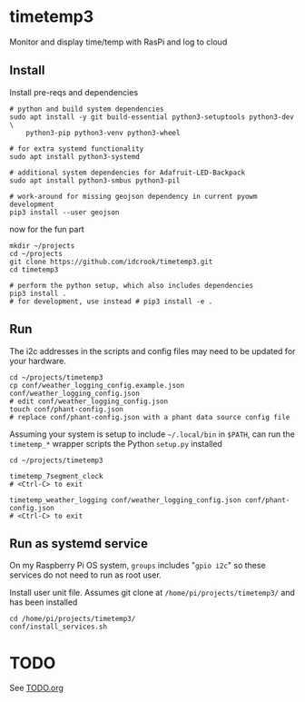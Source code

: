 timetemp3
=========

Monitor and display time/temp with RasPi and log to cloud

Install
-------

Install pre-reqs and dependencies

```shell
# python and build system dependencies
sudo apt install -y git build-essential python3-setuptools python3-dev \
    python3-pip python3-venv python3-wheel

# for extra systemd functionality
sudo apt install python3-systemd

# additional system dependencies for Adafruit-LED-Backpack
sudo apt install python3-smbus python3-pil

# work-around for missing geojson dependency in current pyowm development
pip3 install --user geojson
```

now for the fun part

```shell
mkdir ~/projects
cd ~/projects
git clone https://github.com/idcrook/timetemp3.git
cd timetemp3

# perform the python setup, which also includes dependencies
pip3 install .
# for development, use instead # pip3 install -e .
```

Run
---

The i2c addresses in the scripts and config files may need to be updated for your hardware.

```shell
cd ~/projects/timetemp3
cp conf/weather_logging_config.example.json conf/weather_logging_config.json
# edit conf/weather_logging_config.json
touch conf/phant-config.json
# replace conf/phant-config.json with a phant data source config file
```

Assuming your system is setup to include `~/.local/bin` in `$PATH`, can run the `timetemp_*` wrapper scripts the Python `setup.py` installed

```shell
cd ~/projects/timetemp3

timetemp_7segment_clock
# <Ctrl-C> to exit

timetemp_weather_logging conf/weather_logging_config.json conf/phant-config.json
# <Ctrl-C> to exit
```

Run as systemd service
----------------------

On my Raspberry Pi OS system, `groups` includes "`gpio i2c`" so these services do not need to run as root user.

Install user unit file. Assumes git clone at `/home/pi/projects/timetemp3/` and has been installed

```shell
cd /home/pi/projects/timetemp3/
conf/install_services.sh
```

TODO
====

See [TODO.org](TODO.org)
